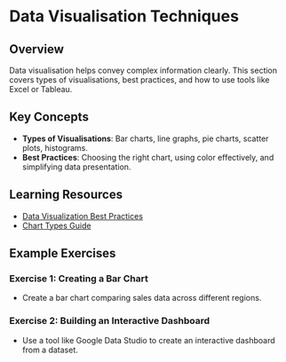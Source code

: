# Data Visualisation Techniques

## Overview

Data visualisation helps convey complex information clearly. This section covers types of visualisations, best practices, and how to use tools like Excel or Tableau.

## Key Concepts

- **Types of Visualisations**: Bar charts, line graphs, pie charts, scatter plots, histograms.
- **Best Practices**: Choosing the right chart, using color effectively, and simplifying data presentation.

## Learning Resources

- [Data Visualization Best Practices](https://www.tableau.com/learn/articles/data-visualization)
- [Chart Types Guide](https://datavizcatalogue.com/)

## Example Exercises

### Exercise 1: Creating a Bar Chart

- Create a bar chart comparing sales data across different regions.

### Exercise 2: Building an Interactive Dashboard

- Use a tool like Google Data Studio to create an interactive dashboard from a dataset.
